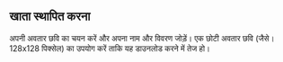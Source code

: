 ## खाता स्थापित करना
अपनी अवतार छवि का चयन करें और अपना नाम और विवरण जोड़ें। एक छोटी अवतार छवि (जैसे। 128x128 पिक्सेल) का उपयोग करें ताकि यह डाउनलोड करने में तेज हो।
